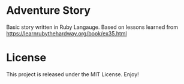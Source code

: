 # Adventure Story

Basic story written in Ruby Langauge. Based on lessons learned from https://learnrubythehardway.org/book/ex35.html


# License

This project is released under the MIT License. Enjoy!
